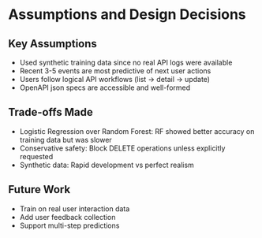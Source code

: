 # Assumptions and Design Decisions

## Key Assumptions

- Used synthetic training data since no real API logs were available
- Recent 3-5 events are most predictive of next user actions
- Users follow logical API workflows (list → detail → update)
- OpenAPI json specs are accessible and well-formed

## Trade-offs Made

- Logistic Regression over Random Forest: RF showed better accuracy on training data but was slower
- Conservative safety: Block DELETE operations unless explicitly requested
- Synthetic data: Rapid development vs perfect realism

## Future Work

- Train on real user interaction data
- Add user feedback collection
- Support multi-step predictions
